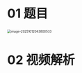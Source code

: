 # 01 题目

<img src="https://cvp.oss-cn-shanghai.aliyuncs.com/202510120438631.png" alt="image-20251012043800533" style="zoom:50%;" />



# 02 视频解析


